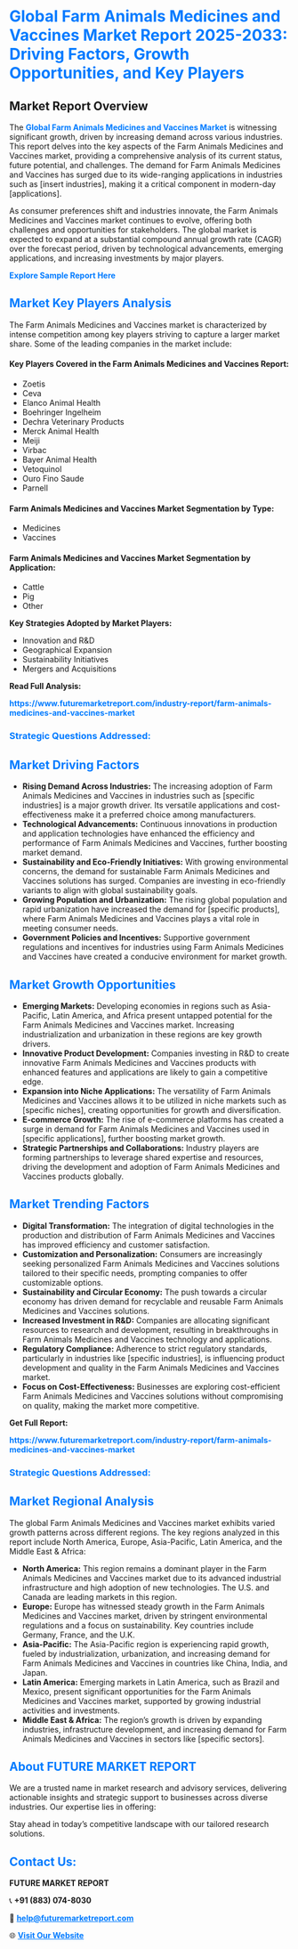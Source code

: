 <h1 style="color: #007BFF;">Global Farm Animals Medicines and Vaccines Market Report 2025-2033: Driving Factors, Growth Opportunities, and Key Players</h1>

<section id="overview">
<h2>Market Report Overview</h2>
<p>The <a href="https://www.futuremarketreport.com/industry-report/farm-animals-medicines-and-vaccines-market" style="color: #007BFF; text-decoration: none;"><strong>Global Farm Animals Medicines and Vaccines Market</strong></a> is witnessing significant growth, driven by increasing demand across various industries. This report delves into the key aspects of the Farm Animals Medicines and Vaccines market, providing a comprehensive analysis of its current status, future potential, and challenges. The demand for Farm Animals Medicines and Vaccines has surged due to its wide-ranging applications in industries such as [insert industries], making it a critical component in modern-day [applications].</p>
<p>As consumer preferences shift and industries innovate, the Farm Animals Medicines and Vaccines market continues to evolve, offering both challenges and opportunities for stakeholders. The global market is expected to expand at a substantial compound annual growth rate (CAGR) over the forecast period, driven by technological advancements, emerging applications, and increasing investments by major players.</p>
</section>

<section id="overview">
<p><a href="https://www.futuremarketreport.com/request-sample/reportId=78807" style="color: #007BFF; text-decoration: none;"><strong>Explore Sample Report Here</strong></a></p>
</section>

<section id="key-players">
<h2 style="color: #007BFF;">Market Key Players Analysis</h2>
<p>The Farm Animals Medicines and Vaccines market is characterized by intense competition among key players striving to capture a larger market share. Some of the leading companies in the market include:</p>
<h4>Key Players Covered in the Farm Animals Medicines and Vaccines Report:</h4>
<ul><li>Zoetis</li><li>Ceva</li><li>Elanco Animal Health</li><li>Boehringer Ingelheim</li><li>Dechra Veterinary Products</li><li>Merck Animal Health</li><li>Meiji</li><li>Virbac</li><li>Bayer Animal Health</li><li>Vetoquinol</li><li>Ouro Fino Saude</li><li>Parnell</li></ul>
<h4>Farm Animals Medicines and Vaccines Market Segmentation by Type:</h4>
<ul><li>Medicines</li><li>Vaccines</li></ul>

<h4>Farm Animals Medicines and Vaccines Market Segmentation by Application:</h4>
<ul><li>Cattle</li><li>Pig</li><li>Other</li></ul>
<p><strong>Key Strategies Adopted by Market Players:</strong></p>
<ul>
<li>Innovation and R&D</li>
<li>Geographical Expansion</li>
<li>Sustainability Initiatives</li>
<li>Mergers and Acquisitions</li>
</ul>
</section>

<section>
<p><strong>Read Full Analysis: </strong></p><a href="https://www.futuremarketreport.com/industry-report/farm-animals-medicines-and-vaccines-market" style="color: #007BFF; text-decoration: none;"><strong>https://www.futuremarketreport.com/industry-report/farm-animals-medicines-and-vaccines-market</strong></a>
<h3 style="color: #007BFF;">Strategic Questions Addressed:</h3>
</section>

<section id="driving-factors">
<h2 style="color: #007BFF;">Market Driving Factors</h2>
<ul>
<li><strong>Rising Demand Across Industries:</strong> The increasing adoption of Farm Animals Medicines and Vaccines in industries such as [specific industries] is a major growth driver. Its versatile applications and cost-effectiveness make it a preferred choice among manufacturers.</li>
<li><strong>Technological Advancements:</strong> Continuous innovations in production and application technologies have enhanced the efficiency and performance of Farm Animals Medicines and Vaccines, further boosting market demand.</li>
<li><strong>Sustainability and Eco-Friendly Initiatives:</strong> With growing environmental concerns, the demand for sustainable Farm Animals Medicines and Vaccines solutions has surged. Companies are investing in eco-friendly variants to align with global sustainability goals.</li>
<li><strong>Growing Population and Urbanization:</strong> The rising global population and rapid urbanization have increased the demand for [specific products], where Farm Animals Medicines and Vaccines plays a vital role in meeting consumer needs.</li>
<li><strong>Government Policies and Incentives:</strong> Supportive government regulations and incentives for industries using Farm Animals Medicines and Vaccines have created a conducive environment for market growth.</li>
</ul>
</section>

<section id="growth-opportunities">
<h2 style="color: #007BFF;">Market Growth Opportunities</h2>
<ul>
<li><strong>Emerging Markets:</strong> Developing economies in regions such as Asia-Pacific, Latin America, and Africa present untapped potential for the Farm Animals Medicines and Vaccines market. Increasing industrialization and urbanization in these regions are key growth drivers.</li>
<li><strong>Innovative Product Development:</strong> Companies investing in R&D to create innovative Farm Animals Medicines and Vaccines products with enhanced features and applications are likely to gain a competitive edge.</li>
<li><strong>Expansion into Niche Applications:</strong> The versatility of Farm Animals Medicines and Vaccines allows it to be utilized in niche markets such as [specific niches], creating opportunities for growth and diversification.</li>
<li><strong>E-commerce Growth:</strong> The rise of e-commerce platforms has created a surge in demand for Farm Animals Medicines and Vaccines used in [specific applications], further boosting market growth.</li>
<li><strong>Strategic Partnerships and Collaborations:</strong> Industry players are forming partnerships to leverage shared expertise and resources, driving the development and adoption of Farm Animals Medicines and Vaccines products globally.</li>
</ul>
</section>

<section id="trending-factors">
<h2 style="color: #007BFF;">Market Trending Factors</h2>
<ul>
<li><strong>Digital Transformation:</strong> The integration of digital technologies in the production and distribution of Farm Animals Medicines and Vaccines has improved efficiency and customer satisfaction.</li>
<li><strong>Customization and Personalization:</strong> Consumers are increasingly seeking personalized Farm Animals Medicines and Vaccines solutions tailored to their specific needs, prompting companies to offer customizable options.</li>
<li><strong>Sustainability and Circular Economy:</strong> The push towards a circular economy has driven demand for recyclable and reusable Farm Animals Medicines and Vaccines solutions.</li>
<li><strong>Increased Investment in R&D:</strong> Companies are allocating significant resources to research and development, resulting in breakthroughs in Farm Animals Medicines and Vaccines technology and applications.</li>
<li><strong>Regulatory Compliance:</strong> Adherence to strict regulatory standards, particularly in industries like [specific industries], is influencing product development and quality in the Farm Animals Medicines and Vaccines market.</li>
<li><strong>Focus on Cost-Effectiveness:</strong> Businesses are exploring cost-efficient Farm Animals Medicines and Vaccines solutions without compromising on quality, making the market more competitive.</li>
</ul>
</section>

<section>
<p><strong>Get Full Report: </strong></p><a href="https://www.futuremarketreport.com/industry-report/farm-animals-medicines-and-vaccines-market" style="color: #007BFF; text-decoration: none;"><strong>https://www.futuremarketreport.com/industry-report/farm-animals-medicines-and-vaccines-market</strong></a>
<h3 style="color: #007BFF;">Strategic Questions Addressed:</h3>
</section>


<section id="regional-analysis">
<h2 style="color: #007BFF;">Market Regional Analysis</h2>
<p>The global Farm Animals Medicines and Vaccines market exhibits varied growth patterns across different regions. The key regions analyzed in this report include North America, Europe, Asia-Pacific, Latin America, and the Middle East & Africa:</p>
<ul>
<li><strong>North America:</strong> This region remains a dominant player in the Farm Animals Medicines and Vaccines market due to its advanced industrial infrastructure and high adoption of new technologies. The U.S. and Canada are leading markets in this region.</li>
<li><strong>Europe:</strong> Europe has witnessed steady growth in the Farm Animals Medicines and Vaccines market, driven by stringent environmental regulations and a focus on sustainability. Key countries include Germany, France, and the U.K.</li>
<li><strong>Asia-Pacific:</strong> The Asia-Pacific region is experiencing rapid growth, fueled by industrialization, urbanization, and increasing demand for Farm Animals Medicines and Vaccines in countries like China, India, and Japan.</li>
<li><strong>Latin America:</strong> Emerging markets in Latin America, such as Brazil and Mexico, present significant opportunities for the Farm Animals Medicines and Vaccines market, supported by growing industrial activities and investments.</li>
<li><strong>Middle East & Africa:</strong> The region’s growth is driven by expanding industries, infrastructure development, and increasing demand for Farm Animals Medicines and Vaccines in sectors like [specific sectors].</li>
</ul>
</section>

<footer>
<h2 style="color: #007BFF;">About FUTURE MARKET REPORT</h2>
<p>We are a trusted name in market research and advisory services, delivering actionable insights and strategic support to businesses across diverse industries. Our expertise lies in offering:</p>

<p>Stay ahead in today’s competitive landscape with our tailored research solutions.</p>

<h2 style="color: #007BFF;">Contact Us:</h2>
<p><strong>FUTURE MARKET REPORT</strong></p>
<p>📞 <strong>+91 (883) 074-8030</strong></p>
<p>📧 <strong><a href="mailto:help@futuremarketreport.com" style="color: #007BFF;">help@futuremarketreport.com</a></strong></p>
<p>🌐 <strong><a href="https://www.futuremarketreport.com/" style="color: #007BFF;">Visit Our Website</a></strong></p>
</footer>